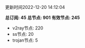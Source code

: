 更新时间2022-12-20 14:12:04

**总订阅: 45**
**总节点: 901**
**有效节点: 245**
- v2ray节点: 220
- ss节点: 20
- trojan节点: 5
